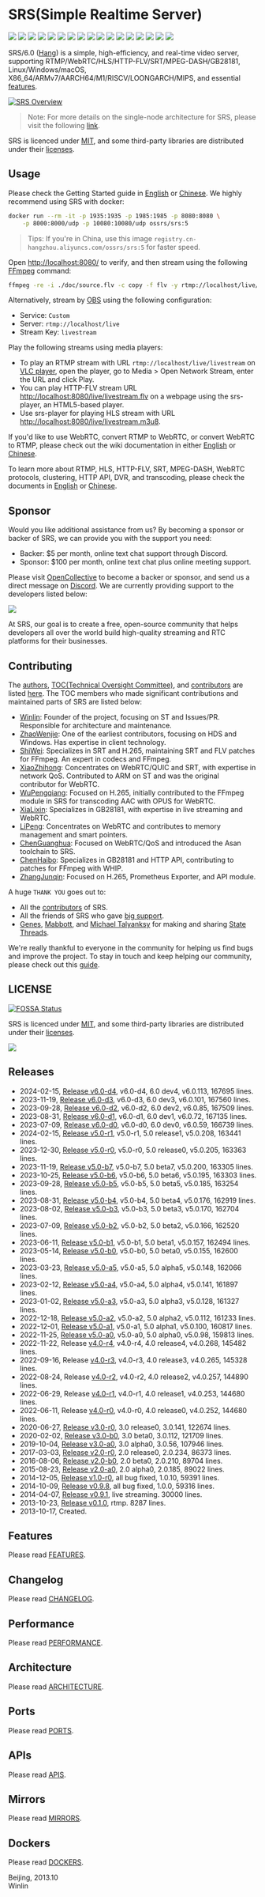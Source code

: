 # SRS(Simple Realtime Server)

![](http://ossrs.net/gif/v1/sls.gif?site=github.com&path=/srs/develop)
[![](https://github.com/ossrs/srs/actions/workflows/codeql-analysis.yml/badge.svg?branch=develop)](https://github.com/ossrs/srs/actions?query=workflow%3ACodeQL+branch%3Adevelop)
[![](https://github.com/ossrs/srs/actions/workflows/release.yml/badge.svg)](https://github.com/ossrs/srs/actions/workflows/release.yml?query=workflow%3ARelease)
[![](https://github.com/ossrs/srs/actions/workflows/test.yml/badge.svg?branch=develop)](https://github.com/ossrs/srs/actions?query=workflow%3ATest+branch%3Adevelop)
[![](https://codecov.io/gh/ossrs/srs/branch/develop/graph/badge.svg?token=Zx2LhdtA39)](https://app.codecov.io/gh/ossrs/srs/tree/develop)
[![](https://ossrs.net/wiki/images/wechat-badge4.svg)](https://ossrs.net/lts/zh-cn/contact#discussion)
[![](https://img.shields.io/twitter/follow/srs_server?style=social)](https://twitter.com/srs_server)
[![](https://img.shields.io/badge/SRS-YouTube-red)](https://www.youtube.com/@srs_server)
[![](https://badgen.net/discord/members/yZ4BnPmHAd)](https://discord.gg/yZ4BnPmHAd)
[![](https://app.fossa.com/api/projects/git%2Bgithub.com%2Fossrs%2Fsrs.svg?type=small)](https://app.fossa.com/projects/git%2Bgithub.com%2Fossrs%2Fsrs?ref=badge_small)
[![](https://ossrs.net/wiki/images/srs-faq.svg)](https://ossrs.net/lts/zh-cn/faq)
[![](https://badgen.net/badge/srs/stackoverflow/orange?icon=terminal)](https://stackoverflow.com/questions/tagged/simple-realtime-server)
[![](https://opencollective.com/srs-server/tiers/badge.svg)](https://opencollective.com/srs-server)
[![](https://img.shields.io/docker/pulls/ossrs/srs)](https://hub.docker.com/r/ossrs/srs/tags)
[![](https://ossrs.net/wiki/images/do-btn-srs-125x20.svg)](https://marketplace.digitalocean.com/apps/srs)
[![](https://api.securityscorecards.dev/projects/github.com/ossrs/srs/badge)](https://api.securityscorecards.dev/projects/github.com/ossrs/srs)
[![](https://bestpractices.coreinfrastructure.org/projects/5619/badge)](https://bestpractices.coreinfrastructure.org/projects/5619)

SRS/6.0 ([Hang](https://ossrs.io/lts/en-us/product#release-60)) is a simple, high-efficiency, and real-time video server, 
supporting RTMP/WebRTC/HLS/HTTP-FLV/SRT/MPEG-DASH/GB28181, Linux/Windows/macOS, X86_64/ARMv7/AARCH64/M1/RISCV/LOONGARCH/MIPS, 
and essential [features](trunk/doc/Features.md#features).

[![SRS Overview](https://ossrs.net/wiki/images/SRS-SingleNode-4.0-sd.png?v=114)](https://ossrs.net/wiki/images/SRS-SingleNode-4.0-hd.png)

> Note: For more details on the single-node architecture for SRS, please visit the following [link](https://www.figma.com/file/333POxVznQ8Wz1Rxlppn36/SRS-4.0-Server-Arch).

SRS is licenced under [MIT](https://github.com/ossrs/srs/blob/develop/LICENSE), and some third-party libraries are 
distributed under their [licenses](https://ossrs.io/lts/en-us/license).

<a name="product"></a> <a name="usage-docker"></a>

## Usage

Please check the Getting Started guide in [English](https://ossrs.io/lts/en-us/docs/v5/doc/getting-started) 
or [Chinese](https://ossrs.net/lts/zh-cn/docs/v5/doc/getting-started). We highly recommend using SRS with docker:

```bash
docker run --rm -it -p 1935:1935 -p 1985:1985 -p 8080:8080 \
    -p 8000:8000/udp -p 10080:10080/udp ossrs/srs:5
```

> Tips: If you're in China, use this image `registry.cn-hangzhou.aliyuncs.com/ossrs/srs:5` for faster speed.

Open [http://localhost:8080/](http://localhost:8080/) to verify, and then stream using the following
[FFmpeg](https://ffmpeg.org/download.html) command:

```bash
ffmpeg -re -i ./doc/source.flv -c copy -f flv -y rtmp://localhost/live/livestream
```

Alternatively, stream by [OBS](https://obsproject.com/download) using the following configuration:

* Service: `Custom`
* Server: `rtmp://localhost/live`
* Stream Key: `livestream`

Play the following streams using media players:

* To play an RTMP stream with URL `rtmp://localhost/live/livestream` on [VLC player](https://www.videolan.org/), open the player, go to Media > Open Network Stream, enter the URL and click Play.
* You can play HTTP-FLV stream URL [http://localhost:8080/live/livestream.flv](http://localhost:8080/players/srs_player.html?autostart=true&stream=livestream.flv) on a webpage using the srs-player, an HTML5-based player.
* Use srs-player for playing HLS stream with URL [http://localhost:8080/live/livestream.m3u8](http://localhost:8080/players/srs_player.html?autostart=true&stream=livestream.m3u8).

If you'd like to use WebRTC, convert RTMP to WebRTC, or convert WebRTC to RTMP, please check out 
the wiki documentation in either [English](https://ossrs.io/lts/en-us/docs/v5/doc/getting-started#webrtc) or 
[Chinese](https://ossrs.net/lts/zh-cn/docs/v5/doc/getting-started#webrtc).

To learn more about RTMP, HLS, HTTP-FLV, SRT, MPEG-DASH, WebRTC protocols, clustering, 
HTTP API, DVR, and transcoding, please check the documents in [English](https://ossrs.io) 
or [Chinese](https://ossrs.net).

## Sponsor

Would you like additional assistance from us? By becoming a sponsor or backer of SRS, we can provide you 
with the support you need:

* Backer: $5 per month, online text chat support through Discord.
* Sponsor: $100 per month, online text chat plus online meeting support.

Please visit [OpenCollective](https://opencollective.com/srs-server) to become a backer or sponsor, and send 
us a direct message on [Discord](https://discord.gg/yZ4BnPmHAd). We are currently providing support to the 
developers listed below:

[![](https://opencollective.com/srs-server/backers.svg?width=800&button=false)](https://opencollective.com/srs-server)

At SRS, our goal is to create a free, open-source community that helps developers all over the world 
build high-quality streaming and RTC platforms for their businesses.

<a name="authors"></a>

## Contributing

The [authors](trunk/AUTHORS.md#authors), [TOC(Technical Oversight Committee)](trunk/AUTHORS.md#toc), 
and [contributors](trunk/AUTHORS.md#contributors) are listed [here](trunk/AUTHORS.md). The TOC members 
who made significant contributions and maintained parts of SRS are listed below:

* [Winlin](https://github.com/winlinvip): Founder of the project, focusing on ST and Issues/PR. Responsible for architecture and maintenance.
* [ZhaoWenjie](https://github.com/wenjiegit): One of the earliest contributors, focusing on HDS and Windows. Has expertise in client technology.
* [ShiWei](https://github.com/runner365): Specializes in SRT and H.265, maintaining SRT and FLV patches for FFmpeg. An expert in codecs and FFmpeg.
* [XiaoZhihong](https://github.com/xiaozhihong): Concentrates on WebRTC/QUIC and SRT, with expertise in network QoS. Contributed to ARM on ST and was the original contributor for WebRTC.
* [WuPengqiang](https://github.com/Bepartofyou): Focused on H.265, initially contributed to the FFmpeg module in SRS for transcoding AAC with OPUS for WebRTC.
* [XiaLixin](https://github.com/xialixin): Specializes in GB28181, with expertise in live streaming and WebRTC.
* [LiPeng](https://github.com/lipeng19811218): Concentrates on WebRTC and contributes to memory management and smart pointers.
* [ChenGuanghua](https://github.com/chen-guanghua): Focused on WebRTC/QoS and introduced the Asan toolchain to SRS.
* [ChenHaibo](https://github.com/duiniuluantanqin): Specializes in GB28181 and HTTP API, contributing to patches for FFmpeg with WHIP.
* [ZhangJunqin](https://github.com/chundonglinlin): Focused on H.265, Prometheus Exporter, and API module.

A huge `THANK YOU` goes out to:

* All the [contributors](trunk/AUTHORS.md#contributors) of SRS.
* All the friends of SRS who gave [big support](https://ossrs.net/lts/zh-cn/product).
* [Genes](http://sourceforge.net/users/genes), [Mabbott](http://sourceforge.net/users/mabbott), and [Michael Talyanksy](https://github.com/michaeltalyansky) for making and sharing [State Threads](https://github.com/ossrs/state-threads/tree/srs).

We're really thankful to everyone in the community for helping us find bugs and improve the project. 
To stay in touch and keep helping our community, please check out this [guide](https://github.com/ossrs/srs/contribute).

## LICENSE

[![FOSSA Status](https://app.fossa.com/api/projects/git%2Bgithub.com%2Fossrs%2Fsrs.svg?type=small)](https://app.fossa.com/projects/git%2Bgithub.com%2Fossrs%2Fsrs?ref=badge_small)

SRS is licenced under [MIT](https://github.com/ossrs/srs/blob/develop/LICENSE), and some third-party libraries are 
distributed under their [licenses](https://ossrs.io/lts/en-us/license).

[![](https://app.fossa.com/api/projects/git%2Bgithub.com%2Fossrs%2Fsrs.svg?type=large)](https://app.fossa.com/projects/git%2Bgithub.com%2Fossrs%2Fsrs?ref=badge_large)

## Releases

* 2024-02-15, [Release v6.0-d4](https://github.com/ossrs/srs/releases/tag/v6.0-d4), v6.0-d4, 6.0 dev4, v6.0.113, 167695 lines.
* 2023-11-19, [Release v6.0-d3](https://github.com/ossrs/srs/releases/tag/v6.0-d3), v6.0-d3, 6.0 dev3, v6.0.101, 167560 lines.
* 2023-09-28, [Release v6.0-d2](https://github.com/ossrs/srs/releases/tag/v6.0-d2), v6.0-d2, 6.0 dev2, v6.0.85, 167509 lines.
* 2023-08-31, [Release v6.0-d1](https://github.com/ossrs/srs/releases/tag/v6.0-d1), v6.0-d1, 6.0 dev1, v6.0.72, 167135 lines.
* 2023-07-09, [Release v6.0-d0](https://github.com/ossrs/srs/releases/tag/v6.0-d0), v6.0-d0, 6.0 dev0, v6.0.59, 166739 lines.
* 2024-02-15, [Release v5.0-r1](https://github.com/ossrs/srs/releases/tag/v5.0-r1), v5.0-r1, 5.0 release1, v5.0.208, 163441 lines.
* 2023-12-30, [Release v5.0-r0](https://github.com/ossrs/srs/releases/tag/v5.0-r0), v5.0-r0, 5.0 release0, v5.0.205, 163363 lines.
* 2023-11-19, [Release v5.0-b7](https://github.com/ossrs/srs/releases/tag/v5.0-b7), v5.0-b7, 5.0 beta7, v5.0.200, 163305 lines.
* 2023-10-25, [Release v5.0-b6](https://github.com/ossrs/srs/releases/tag/v5.0-b6), v5.0-b6, 5.0 beta6, v5.0.195, 163303 lines.
* 2023-09-28, [Release v5.0-b5](https://github.com/ossrs/srs/releases/tag/v5.0-b5), v5.0-b5, 5.0 beta5, v5.0.185, 163254 lines.
* 2023-08-31, [Release v5.0-b4](https://github.com/ossrs/srs/releases/tag/v5.0-b4), v5.0-b4, 5.0 beta4, v5.0.176, 162919 lines.
* 2023-08-02, [Release v5.0-b3](https://github.com/ossrs/srs/releases/tag/v5.0-b3), v5.0-b3, 5.0 beta3, v5.0.170, 162704 lines.
* 2023-07-09, [Release v5.0-b2](https://github.com/ossrs/srs/releases/tag/v5.0-b2), v5.0-b2, 5.0 beta2, v5.0.166, 162520 lines.
* 2023-06-11, [Release v5.0-b1](https://github.com/ossrs/srs/releases/tag/v5.0-b1), v5.0-b1, 5.0 beta1, v5.0.157, 162494 lines.
* 2023-05-14, [Release v5.0-b0](https://github.com/ossrs/srs/releases/tag/v5.0-b0), v5.0-b0, 5.0 beta0, v5.0.155, 162600 lines.
* 2023-03-23, [Release v5.0-a5](https://github.com/ossrs/srs/releases/tag/v5.0-a5), v5.0-a5, 5.0 alpha5, v5.0.148, 162066 lines.
* 2023-02-12, [Release v5.0-a4](https://github.com/ossrs/srs/releases/tag/v5.0-a4), v5.0-a4, 5.0 alpha4, v5.0.141, 161897 lines.
* 2023-01-02, [Release v5.0-a3](https://github.com/ossrs/srs/releases/tag/v5.0-a3), v5.0-a3, 5.0 alpha3, v5.0.128, 161327 lines.
* 2022-12-18, [Release v5.0-a2](https://github.com/ossrs/srs/releases/tag/v5.0-a2), v5.0-a2, 5.0 alpha2, v5.0.112, 161233 lines.
* 2022-12-01, [Release v5.0-a1](https://github.com/ossrs/srs/releases/tag/v5.0-a1), v5.0-a1, 5.0 alpha1, v5.0.100, 160817 lines.
* 2022-11-25, [Release v5.0-a0](https://github.com/ossrs/srs/releases/tag/v5.0-a0), v5.0-a0, 5.0 alpha0, v5.0.98, 159813 lines.
* 2022-11-22, Release [v4.0-r4](https://github.com/ossrs/srs/releases/tag/v4.0-r4), v4.0-r4, 4.0 release4, v4.0.268, 145482 lines.
* 2022-09-16, Release [v4.0-r3](https://github.com/ossrs/srs/releases/tag/v4.0-r3), v4.0-r3, 4.0 release3, v4.0.265, 145328 lines.
* 2022-08-24, Release [v4.0-r2](https://github.com/ossrs/srs/releases/tag/v4.0-r2), v4.0-r2, 4.0 release2, v4.0.257, 144890 lines.
* 2022-06-29, Release [v4.0-r1](https://github.com/ossrs/srs/releases/tag/v4.0-r1), v4.0-r1, 4.0 release1, v4.0.253, 144680 lines.
* 2022-06-11, Release [v4.0-r0](https://github.com/ossrs/srs/releases/tag/v4.0-r0), v4.0-r0, 4.0 release0, v4.0.252, 144680 lines.
* 2020-06-27, [Release v3.0-r0](https://github.com/ossrs/srs/releases/tag/v3.0-r0), 3.0 release0, 3.0.141, 122674 lines.
* 2020-02-02, [Release v3.0-b0](https://github.com/ossrs/srs/releases/tag/v3.0-b0), 3.0 beta0, 3.0.112, 121709 lines.
* 2019-10-04, [Release v3.0-a0](https://github.com/ossrs/srs/releases/tag/v3.0-a0), 3.0 alpha0, 3.0.56, 107946 lines.
* 2017-03-03, [Release v2.0-r0](https://github.com/ossrs/srs/releases/tag/v2.0-r0), 2.0 release0, 2.0.234, 86373 lines.
* 2016-08-06, [Release v2.0-b0](https://github.com/ossrs/srs/releases/tag/v2.0-b0), 2.0 beta0, 2.0.210, 89704 lines.
* 2015-08-23, [Release v2.0-a0](https://github.com/ossrs/srs/releases/tag/v2.0-a0), 2.0 alpha0, 2.0.185, 89022 lines.
* 2014-12-05, [Release v1.0-r0](https://github.com/ossrs/srs/releases/tag/v1.0-r0), all bug fixed, 1.0.10, 59391 lines.
* 2014-10-09, [Release v0.9.8](https://github.com/ossrs/srs/releases/tag/v0.9.8), all bug fixed, 1.0.0, 59316 lines.
* 2014-04-07, [Release v0.9.1](https://github.com/ossrs/srs/releases/tag/v0.9.1), live streaming. 30000 lines.
* 2013-10-23, [Release v0.1.0](https://github.com/ossrs/srs/releases/tag/v0.1.0), rtmp. 8287 lines.
* 2013-10-17, Created.

## Features

Please read [FEATURES](trunk/doc/Features.md#features).

<a name="history"></a> <a name="change-logs"></a>
## Changelog

Please read [CHANGELOG](trunk/doc/CHANGELOG.md#changelog).

## Performance

Please read [PERFORMANCE](trunk/doc/PERFORMANCE.md#performance).

## Architecture

Please read [ARCHITECTURE](trunk/doc/Architecture.md#architecture).

## Ports

Please read [PORTS](trunk/doc/Resources.md#ports).

## APIs

Please read [APIS](trunk/doc/Resources.md#apis).

## Mirrors

Please read [MIRRORS](trunk/doc/Resources.md#mirrors).

## Dockers

Please read [DOCKERS](trunk/doc/Dockers.md).

Beijing, 2013.10<br/>
Winlin

